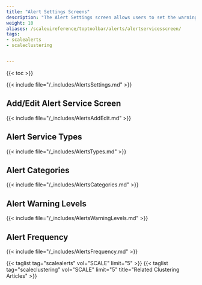 ```yaml
---
title: "Alert Settings Screens"
description: "The Alert Settings screen allows users to set the warning levels and frequency of alerts."
weight: 10
aliases: /scaleuireference/toptoolbar/alerts/alertservicesscreen/
tags:
- scalealerts
- scaleclustering


---
```


{{< toc >}}

{{< include file="/_includes/AlertsSettings.md" >}}

## Add/Edit Alert Service Screen

{{< include file="/_includes/AlertsAddEdit.md" >}}

## Alert Service Types

{{< include file="/_includes/AlertsTypes.md" >}}

## Alert Categories

{{< include file="/_includes/AlertsCategories.md" >}}
## Alert Warning Levels

{{< include file="/_includes/AlertsWarningLevels.md" >}}

## Alert Frequency

{{< include file="/_includes/AlertsFrequency.md" >}}

{{< taglist tag="scalealerts" vol="SCALE" limit="5" >}}
{{< taglist tag="scaleclustering" vol="SCALE" limit="5" title="Related Clustering Articles" >}}
